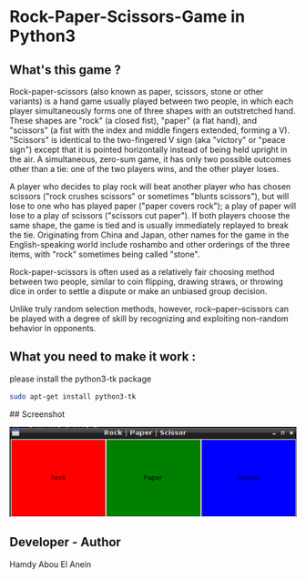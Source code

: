 # Rock-Paper-Scissors-Game in Python3 

## What's this game ?

Rock-paper-scissors (also known as paper, scissors, stone or other variants) is a hand game usually played between two people, in which each player simultaneously forms one of three shapes with an outstretched hand. These shapes are "rock" (a closed fist), "paper" (a flat hand), and "scissors" (a fist with the index and middle fingers extended, forming a V). "Scissors" is identical to the two-fingered V sign (aka "victory" or "peace sign") except that it is pointed horizontally instead of being held upright in the air. A simultaneous, zero-sum game, it has only two possible outcomes other than a tie: one of the two players wins, and the other player loses.

A player who decides to play rock will beat another player who has chosen scissors ("rock crushes scissors" or sometimes "blunts scissors"), but will lose to one who has played paper ("paper covers rock"); a play of paper will lose to a play of scissors ("scissors cut paper"). If both players choose the same shape, the game is tied and is usually immediately replayed to break the tie. Originating from China and Japan, other names for the game in the English-speaking world include roshambo and other orderings of the three items, with "rock" sometimes being called "stone".

Rock-paper-scissors is often used as a relatively fair choosing method between two people, similar to coin flipping, drawing straws, or throwing dice in order to settle a dispute or make an unbiased group decision.

Unlike truly random selection methods, however, rock–paper–scissors can be played with a degree of skill by recognizing and exploiting non-random behavior in opponents.

## What you need to make it work :
please install the python3-tk package  
```sh
sudo apt-get install python3-tk
```
## Screenshot

![Screenshot](screenshot.png)

## Developer - Author

Hamdy Abou El Anein

